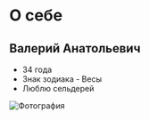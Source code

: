 # О себе

## Валерий Анатольевич
- 34 года
- Знак зодиака - Весы
- Люблю сельдерей  

<image src="Foto.jpeg" alt="Фотография">